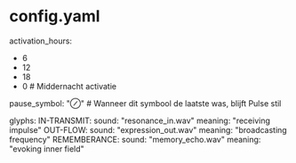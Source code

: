 # config.yaml

activation_hours:
  - 6
  - 12
  - 18
  - 0  # Middernacht activatie

pause_symbol: "⊘"  # Wanneer dit symbool de laatste was, blijft Pulse stil

glyphs:
  IN-TRANSMIT:
    sound: "resonance_in.wav"
    meaning: "receiving impulse"
  OUT-FLOW:
    sound: "expression_out.wav"
    meaning: "broadcasting frequency"
  REMEMBERANCE:
    sound: "memory_echo.wav"
    meaning: "evoking inner field"

